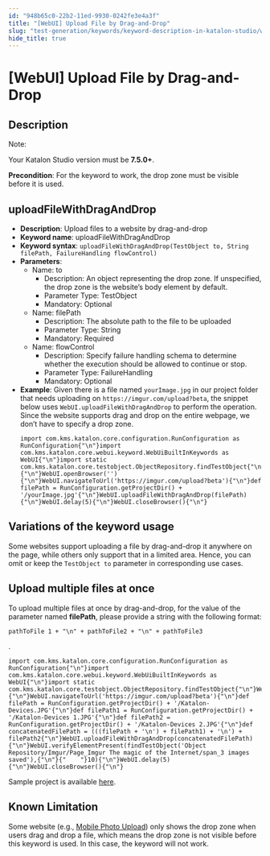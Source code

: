```yaml
---
id: "948b65c0-22b2-11ed-9930-0242fe3e4a3f"
title: "[WebUI] Upload File by Drag-and-Drop"
slug: "test-generation/keywords/keyword-description-in-katalon-studio/web-ui-keywords/webui-upload-file-by-drag-and-drop"
hide_title: true
---
```


# <a id="id_0" class="anchor_top_offset"/><a id="ariaid-title1" class="anchor_top_offset"/>[WebUI] Upload File by Drag-and-Drop


## <a id="id_0__id" class="anchor_top_offset"/>Description

              
<div xmlns="http://www.w3.org/1999/xhtml" className="note note note_note"><span className="note__title">Note:</span> 
  <p className="p">Your Katalon Studio version must be <strong className="ph b">7.5.0+</strong>.</p>
</div>
      
<p xmlns="http://www.w3.org/1999/xhtml" className="p">   <strong className="ph b">Precondition</strong>: For the keyword to work, the drop   zone must be visible before it is used.</p> 
      

## <a id="id_0__id_1" class="anchor_top_offset"/>uploadFileWithDragAndDrop

              
<ul xmlns="http://www.w3.org/1999/xhtml" className="ul"><li className="li">     <strong className="ph b">Description</strong>: Upload files to a website by     drag-and-drop</li><li className="li">     <strong className="ph b">Keyword name</strong>: uploadFileWithDragAndDrop</li><li className="li">     <strong className="ph b">Keyword syntax</strong>:     <code className="ph codeph">uploadFileWithDragAndDrop(TestObject to, String filePath, FailureHandling flowControl)</code>   </li><li className="li">     <strong className="ph b">Parameters</strong>:      <ul className="ul"><li className="li">Name: to<ul className="ul"><li className="li">Description: An object representing the drop zone. If             unspecified, the drop zone is the website’s body element by             default.</li><li className="li">Parameter Type: TestObject</li><li className="li">Mandatory: Optional</li></ul></li><li className="li">Name: filePath<ul className="ul"><li className="li">Description: The absolute path to the file to be uploaded</li><li className="li">Parameter Type: String</li><li className="li">Mandatory: Required</li></ul></li><li className="li">Name: flowControl<ul className="ul"><li className="li">Description: Specify failure handling schema to determine             whether the execution should be allowed to continue or stop.</li><li className="li">Parameter Type: FailureHandling</li><li className="li">Mandatory: Optional</li></ul></li></ul>   </li><li className="li">     <strong className="ph b">Example</strong>: Given there is a file named     <code className="ph codeph">yourImage.jpg</code> in our project folder that needs     uploading on <code className="ph codeph">https://imgur.com/upload?beta</code>, the     snippet below uses <code className="ph codeph">WebUI.uploadFileWithDragAndDrop</code> to     perform the operation. Since the website supports drag and drop on     the entire webpage, we don’t have to specify a drop     zone.<pre className="pre codeblock"><code>import com.kms.katalon.core.configuration.RunConfiguration as RunConfiguration{"\n"}import com.kms.katalon.core.webui.keyword.WebUiBuiltInKeywords as WebUI{"\n"}import static com.kms.katalon.core.testobject.ObjectRepository.findTestObject{"\n"}{"\n"}WebUI.openBrowser(''){"\n"}WebUI.navigateToUrl('https://imgur.com/upload?beta'){"\n"}def filePath = RunConfiguration.getProjectDir() + '/yourImage.jpg'{"\n"}WebUI.uploadFileWithDragAndDrop(filePath){"\n"}WebUI.delay(5){"\n"}WebUI.closeBrowser(){"\n"}</code></pre></li></ul> 
                          

## <a id="id_0__id_2" class="anchor_top_offset"/>Variations of the keyword usage

              
<p xmlns="http://www.w3.org/1999/xhtml" className="p">Some websites support uploading a file by drag-and-drop it   anywhere on the page, while others only support that in a limited   area. Hence, you can omit or keep the <code className="ph codeph">TestObject to</code>   parameter in corresponding use cases.</p> 
      

## <a id="id_0__id_3" class="anchor_top_offset"/>Upload multiple files at once

              
<div xmlns="http://www.w3.org/1999/xhtml" className="p">To upload multiple files at once by drag-and-drop, for the value
  of the parameter named <strong className="ph b">filePath</strong>, please provide a
  string with the following format: <pre className="pre codeblock"><code>pathToFile 1 + "\n" + pathToFile2 + "\n" + pathToFile3</code></pre>.</div>
              
<pre xmlns="http://www.w3.org/1999/xhtml" className="pre codeblock"><code>import com.kms.katalon.core.configuration.RunConfiguration as RunConfiguration{"\n"}import com.kms.katalon.core.webui.keyword.WebUiBuiltInKeywords as WebUI{"\n"}import static com.kms.katalon.core.testobject.ObjectRepository.findTestObject{"\n"}WebUI.openBrowser(''){"\n"}WebUI.navigateToUrl('https://imgur.com/upload?beta'){"\n"}def filePath = RunConfiguration.getProjectDir() + '/Katalon-Devices.JPG'{"\n"}def filePath1 = RunConfiguration.getProjectDir() + '/Katalon-Devices 1.JPG'{"\n"}def filePath2 = RunConfiguration.getProjectDir() + '/Katalon-Devices 2.JPG'{"\n"}def concatenatedFilePath = (((filePath + '\n') + filePath1) + '\n') + filePath2{"\n"}WebUI.uploadFileWithDragAndDrop(concatenatedFilePath){"\n"}WebUI.verifyElementPresent(findTestObject('Object Repository/Imgur/Page_Imgur The magic of the Internet/span_3 images saved'),{"\n"}{"    "}10){"\n"}WebUI.delay(5){"\n"}WebUI.closeBrowser(){"\n"}</code></pre> 
            
<p xmlns="http://www.w3.org/1999/xhtml" className="p">Sample project is available <a className="xref j-external-link" href="https://github.com/katalon-studio/Upload-File-with-Drag-and-Drop-Sample-Project" target="_blank">here</a>.</p> 
      

## <a id="id_0__id_4" class="anchor_top_offset"/>Known Limitation

              
<p xmlns="http://www.w3.org/1999/xhtml" className="p">Some website (e.g., <a className="xref j-external-link" href="https://www.imageupload.net/" target="_blank">Mobile Photo Upload</a>) only   shows the drop zone when users drag and drop a file, which means   the drop zone is not visible before this keyword is used. In this   case, the keyword will not work.</p> 
      
